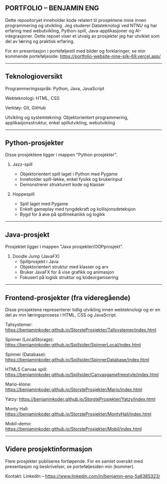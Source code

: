 PORTFOLIO – BENJAMIN ENG
------------------------------------------------------------

Dette repositoryet inneholder kode relatert til prosjektene mine innen programmering og utvikling. Jeg studerer Datateknologi ved NTNU og har erfaring med webutvikling, Python-spill, Java-applikasjoner og AI-integrasjoner. Dette repoet viser et utvalg av prosjekter jeg har utviklet som del av læring og praktisk erfaring.

For en presentasjon i porteføljestil med bilder og forklaringer, se min kommende porteføljeside: https://portfolio-website-nine-silk-69.vercel.app/

------------------------------------------------------------
Teknologioversikt
------------------------------------------------------------

Programmeringsspråk:
Python, Java, JavaScript

Webteknologi:
HTML, CSS

Verktøy:
Git, GitHub

Utvikling og systemtekning:
Objektorientert programmering, applikasjonsstruktur, enkel spillutvikling, webutvikling

------------------------------------------------------------
Python-prosjekter
------------------------------------------------------------

Disse prosjektene ligger i mappen "Python prosjekter".

1. Jazz-spill
   - Objektorientert spill laget i Python med Pygame
   - Inneholder spill-løkke, enkel fysikk og brukerinput
   - Demonstrerer strukturert kode og klasser

2. Hoppespill
   - Spill laget med Pygame
   - Enkelt gameplay med tyngdekraft og kollisjonsdeteksjon
   - Bygd for å øve på spillmekanikk og logikk

------------------------------------------------------------
Java-prosjekt
------------------------------------------------------------

Prosjektet ligger i mappen "Java prosjekter/OOPprosjekt".

1. Doodle Jump (JavaFX)
   - Spillprosjekt i Java
   - Objektorientert struktur med klasser og arv
   - Bruker JavaFX for å vise grafikk og animasjon
   - Fokusert på logisk struktur og kodeorganisering

------------------------------------------------------------
Frontend-prosjekter (fra videregående)
------------------------------------------------------------

Disse prosjektene representerer tidlig utvikling innen webteknologi og er en del av min læringsprosess i HTML, CSS og JavaScript.

Tallsystemer:
https://benjaminkoder.github.io/StorsteProsjekter/Tallsystemer/index.html

Spinner (LocalStorage):
https://benjaminkoder.github.io/Spillsider/SpinnerLocal/index.html

Spinner (Database):
https://benjaminkoder.github.io/Spillsider/SpinnerDatabase/index.html

HTML5 Canvas spill:
https://benjaminkoder.github.io/Spillsider/Canvasgamefreestyle/index.html

Mario-klone:
https://benjaminkoder.github.io/StorsteProsjekter/Mario/index.html

Yatzy:
https://benjaminkoder.github.io/StorsteProsjekter/Yatzy/index.html

Monty Hall:
https://benjaminkoder.github.io/StorsteProsjekter/MontyHall/index.html

Mobil-demo:
https://benjaminkoder.github.io/StorsteProsjekter/Mobil/index.html

------------------------------------------------------------
Videre prosjektinformasjon
------------------------------------------------------------

Flere prosjekter publiseres fortløpende. For en samlet oversikt med presentasjon og beskrivelser, se porteføljesiden min (kommer).

Kontakt:
LinkedIn – https://www.linkedin.com/in/benjamin-eng-5a8385323/
